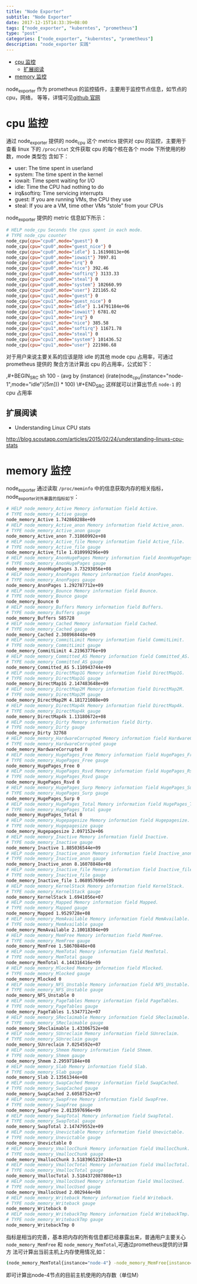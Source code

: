 ```yaml
---
title: "Node Exporter"
subtitle: "Node Exporter"
date: 2017-12-15T14:33:39+08:00
tags: ["node_exporter", "kuberntes", "prometheus"]
type: "post"
categories: ["node_exporter", "kuberntes", "prometheus"]
description: "node_exporter 实践"
---
```


- [cpu 监控](#org208b27f)
  - [扩展阅读](#org292d01b)
- [memory 监控](#org19f93d7)


node<sub>exporter</sub> 作为 prometheus 的监控插件，主要用于监控节点信息，如节点的 cpu，网络， 等等，详情可见[github 官网](https://github.com/prometheus/node_exporter)


<a id="org208b27f"></a>

# cpu 监控

通过 node<sub>exporter</sub> 提供的 node<sub>cpu</sub> 这个 metrics 提供对 cpu 的监控，主要用于查看 linux 下的 `/proc/stat` 文件获取 cpu 的每个核在各个 mode 下所使用的秒数，mode 类型包 含如下：

-   user: The time spent in userland
-   system: The time spent in the kernel
-   iowait: Time spent waiting for I/O
-   idle: Time the CPU had nothing to do
-   irq&softirq: Time servicing interrupts
-   guest: If you are running VMs, the CPU they use
-   steal: If you are a VM, time other VMs “stole” from your CPUs

node<sub>exporter</sub> 提供的 metric 信息如下所示：

```sh
# HELP node_cpu Seconds the cpus spent in each mode.
# TYPE node_cpu counter
node_cpu{cpu="cpu0",mode="guest"} 0
node_cpu{cpu="cpu0",mode="guest_nice"} 0
node_cpu{cpu="cpu0",mode="idle"} 1.16190813e+06
node_cpu{cpu="cpu0",mode="iowait"} 7097.81
node_cpu{cpu="cpu0",mode="irq"} 0
node_cpu{cpu="cpu0",mode="nice"} 392.46
node_cpu{cpu="cpu0",mode="softirq"} 3133.33
node_cpu{cpu="cpu0",mode="steal"} 0
node_cpu{cpu="cpu0",mode="system"} 102660.99
node_cpu{cpu="cpu0",mode="user"} 221165.62
node_cpu{cpu="cpu1",mode="guest"} 0
node_cpu{cpu="cpu1",mode="guest_nice"} 0
node_cpu{cpu="cpu1",mode="idle"} 1.14791184e+06
node_cpu{cpu="cpu1",mode="iowait"} 6781.02
node_cpu{cpu="cpu1",mode="irq"} 0
node_cpu{cpu="cpu1",mode="nice"} 385.58
node_cpu{cpu="cpu1",mode="softirq"} 11671.78
node_cpu{cpu="cpu1",mode="steal"} 0
node_cpu{cpu="cpu1",mode="system"} 101436.52
node_cpu{cpu="cpu1",mode="user"} 221986.68
```

对于用户来说主要关系的应该是除 idle 的其他 mode cpu 占用率，可通过 prometheus 提供的 聚合方法计算出 cpu 的占用率，公式如下：

,#+BEGIN<sub>SRC</sub> sh 100 - (avg by (instance) (irate(node<sub>cpu</sub>{instance="node-1",mode="idle"}[5m])) \* 100) \\#+END<sub>SRC</sub> 这样就可以计算出节点 `node-1` 的 cpu 占用率


<a id="org292d01b"></a>

## 扩展阅读

-   Understanding Linux CPU stats

<http://blog.scoutapp.com/articles/2015/02/24/understanding-linuxs-cpu-stats>


<a id="org19f93d7"></a>

# memory 监控

node<sub>exporter</sub> 通过读取 `/proc/meminfo` 中的信息获取内存的相关指标， node<sub>exporter对外暴露的指标如下</sub>：

```sh
# HELP node_memory_Active Memory information field Active.
# TYPE node_memory_Active gauge
node_memory_Active 1.742860288e+09
# HELP node_memory_Active_anon Memory information field Active_anon.
# TYPE node_memory_Active_anon gauge
node_memory_Active_anon 7.31860992e+08
# HELP node_memory_Active_file Memory information field Active_file.
# TYPE node_memory_Active_file gauge
node_memory_Active_file 1.010999296e+09
# HELP node_memory_AnonHugePages Memory information field AnonHugePages.
# TYPE node_memory_AnonHugePages gauge
node_memory_AnonHugePages 3.73293056e+08
# HELP node_memory_AnonPages Memory information field AnonPages.
# TYPE node_memory_AnonPages gauge
node_memory_AnonPages 1.292787712e+09
# HELP node_memory_Bounce Memory information field Bounce.
# TYPE node_memory_Bounce gauge
node_memory_Bounce 0
# HELP node_memory_Buffers Memory information field Buffers.
# TYPE node_memory_Buffers gauge
node_memory_Buffers 585728
# HELP node_memory_Cached Memory information field Cached.
# TYPE node_memory_Cached gauge
node_memory_Cached 2.308968448e+09
# HELP node_memory_CommitLimit Memory information field CommitLimit.
# TYPE node_memory_CommitLimit gauge
node_memory_CommitLimit 4.21963776e+09
# HELP node_memory_Committed_AS Memory information field Committed_AS.
# TYPE node_memory_Committed_AS gauge
node_memory_Committed_AS 5.110943744e+09
# HELP node_memory_DirectMap1G Memory information field DirectMap1G.
# TYPE node_memory_DirectMap1G gauge
node_memory_DirectMap1G 2.147483648e+09
# HELP node_memory_DirectMap2M Memory information field DirectMap2M.
# TYPE node_memory_DirectMap2M gauge
node_memory_DirectMap2M 4.181721088e+09
# HELP node_memory_DirectMap4k Memory information field DirectMap4k.
# TYPE node_memory_DirectMap4k gauge
node_memory_DirectMap4k 1.13180672e+08
# HELP node_memory_Dirty Memory information field Dirty.
# TYPE node_memory_Dirty gauge
node_memory_Dirty 32768
# HELP node_memory_HardwareCorrupted Memory information field HardwareCorrupted.
# TYPE node_memory_HardwareCorrupted gauge
node_memory_HardwareCorrupted 0
# HELP node_memory_HugePages_Free Memory information field HugePages_Free.
# TYPE node_memory_HugePages_Free gauge
node_memory_HugePages_Free 0
# HELP node_memory_HugePages_Rsvd Memory information field HugePages_Rsvd.
# TYPE node_memory_HugePages_Rsvd gauge
node_memory_HugePages_Rsvd 0
# HELP node_memory_HugePages_Surp Memory information field HugePages_Surp.
# TYPE node_memory_HugePages_Surp gauge
node_memory_HugePages_Surp 0
# HELP node_memory_HugePages_Total Memory information field HugePages_Total.
# TYPE node_memory_HugePages_Total gauge
node_memory_HugePages_Total 0
# HELP node_memory_Hugepagesize Memory information field Hugepagesize.
# TYPE node_memory_Hugepagesize gauge
node_memory_Hugepagesize 2.097152e+06
# HELP node_memory_Inactive Memory information field Inactive.
# TYPE node_memory_Inactive gauge
node_memory_Inactive 1.885036544e+09
# HELP node_memory_Inactive_anon Memory information field Inactive_anon.
# TYPE node_memory_Inactive_anon gauge
node_memory_Inactive_anon 8.16078848e+08
# HELP node_memory_Inactive_file Memory information field Inactive_file.
# TYPE node_memory_Inactive_file gauge
node_memory_Inactive_file 1.068957696e+09
# HELP node_memory_KernelStack Memory information field KernelStack.
# TYPE node_memory_KernelStack gauge
node_memory_KernelStack 1.6941056e+07
# HELP node_memory_Mapped Memory information field Mapped.
# TYPE node_memory_Mapped gauge
node_memory_Mapped 1.9529728e+08
# HELP node_memory_MemAvailable Memory information field MemAvailable.
# TYPE node_memory_MemAvailable gauge
node_memory_MemAvailable 2.10018304e+09
# HELP node_memory_MemFree Memory information field MemFree.
# TYPE node_memory_MemFree gauge
node_memory_MemFree 1.58670848e+08
# HELP node_memory_MemTotal Memory information field MemTotal.
# TYPE node_memory_MemTotal gauge
node_memory_MemTotal 4.144316416e+09
# HELP node_memory_Mlocked Memory information field Mlocked.
# TYPE node_memory_Mlocked gauge
node_memory_Mlocked 0
# HELP node_memory_NFS_Unstable Memory information field NFS_Unstable.
# TYPE node_memory_NFS_Unstable gauge
node_memory_NFS_Unstable 0
# HELP node_memory_PageTables Memory information field PageTables.
# TYPE node_memory_PageTables gauge
node_memory_PageTables 1.5347712e+07
# HELP node_memory_SReclaimable Memory information field SReclaimable.
# TYPE node_memory_SReclaimable gauge
node_memory_SReclaimable 1.43306752e+08
# HELP node_memory_SUnreclaim Memory information field SUnreclaim.
# TYPE node_memory_SUnreclaim gauge
node_memory_SUnreclaim 7.0254592e+07
# HELP node_memory_Shmem Memory information field Shmem.
# TYPE node_memory_Shmem gauge
node_memory_Shmem 2.29597184e+08
# HELP node_memory_Slab Memory information field Slab.
# TYPE node_memory_Slab gauge
node_memory_Slab 2.13561344e+08
# HELP node_memory_SwapCached Memory information field SwapCached.
# TYPE node_memory_SwapCached gauge
node_memory_SwapCached 2.6058752e+07
# HELP node_memory_SwapFree Memory information field SwapFree.
# TYPE node_memory_SwapFree gauge
node_memory_SwapFree 2.013597696e+09
# HELP node_memory_SwapTotal Memory information field SwapTotal.
# TYPE node_memory_SwapTotal gauge
node_memory_SwapTotal 2.147479552e+09
# HELP node_memory_Unevictable Memory information field Unevictable.
# TYPE node_memory_Unevictable gauge
node_memory_Unevictable 0
# HELP node_memory_VmallocChunk Memory information field VmallocChunk.
# TYPE node_memory_VmallocChunk gauge
node_memory_VmallocChunk 3.5183965237248e+13
# HELP node_memory_VmallocTotal Memory information field VmallocTotal.
# TYPE node_memory_VmallocTotal gauge
node_memory_VmallocTotal 3.5184372087808e+13
# HELP node_memory_VmallocUsed Memory information field VmallocUsed.
# TYPE node_memory_VmallocUsed gauge
node_memory_VmallocUsed 2.002944e+08
# HELP node_memory_Writeback Memory information field Writeback.
# TYPE node_memory_Writeback gauge
node_memory_Writeback 0
# HELP node_memory_WritebackTmp Memory information field WritebackTmp.
# TYPE node_memory_WritebackTmp gauge
node_memory_WritebackTmp 0
```

指标是相当的完善，基本把内存的所有信息都已经暴露出来，普通用户主要关心 `node_memory_MemFree` 和 `node_memory_MemTotal`,可通过prometheus提供的计算方 法可计算出当前主机上内存使用情况,如：

```sh
(node_memory_MemTotal{instance="node-4"} -node_memory_MemFree{instance="node-4"})/1024/1024
```

即可计算出node-4节点的目前主机使用的内存数（单位M）
